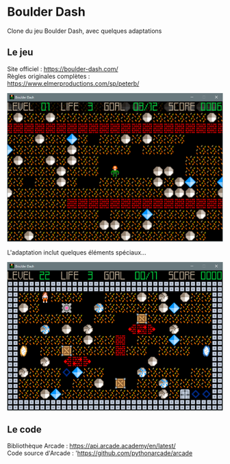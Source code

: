 # Boulder Dash

Clone du jeu Boulder Dash, avec quelques adaptations

## Le jeu

Site officiel : https://boulder-dash.com/  
Règles originales complètes : https://www.elmerproductions.com/sp/peterb/

![Capture d'écran](doc/screenshot1.png)

L'adaptation inclut quelques éléments spéciaux...

![Capture d'écran](doc/screenshot22.png)

## Le code

Bibliothèque Arcade : https://api.arcade.academy/en/latest/  
Code source d'Arcade : 'https://github.com/pythonarcade/arcade
